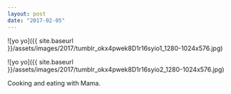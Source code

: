 ```yaml
---
layout: post
date: "2017-02-05"
---
```


![yo yo]({{ site.baseurl }}/assets/images/2017/tumblr_okx4pwek8D1r16syio1_1280-1024x576.jpg)

![yo yo]({{ site.baseurl }}/assets/images/2017/tumblr_okx4pwek8D1r16syio2_1280-1024x576.jpg)

Cooking and eating with Mama.
